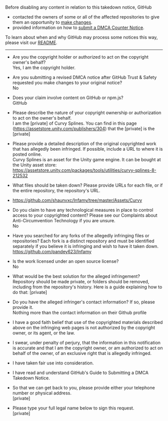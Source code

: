 Before disabling any content in relation to this takedown notice, GitHub
- contacted the owners of some or all of the affected repositories to give them an opportunity to [make changes](https://docs.github.com/en/github/site-policy/dmca-takedown-policy#a-how-does-this-actually-work).
- provided information on how to [submit a DMCA Counter Notice](https://docs.github.com/en/articles/guide-to-submitting-a-dmca-counter-notice).

To learn about when and why GitHub may process some notices this way, please visit our [README](https://github.com/github/dmca/blob/master/README.md#anatomy-of-a-takedown-notice).

---

* Are you the copyright holder or authorized to act on the copyright owner's behalf?  
Yes, I am the copyright holder.

* Are you submitting a revised DMCA notice after GitHub Trust & Safety requested you make changes to your original notice?  
No

* Does your claim involve content on GitHub or npm.js?  
GitHub

* Please describe the nature of your copyright ownership or authorization to act on the owner's behalf.  
I am the [private] of Curvy Splines. You can find in this page (https://assetstore.unity.com/publishers/304) that the [private] is the [private]

* Please provide a detailed description of the original copyrighted work that has allegedly been infringed. If possible, include a URL to where it is posted online.  
Curvy Splines is an asset for the Unity game engine. It can be bought at the Unity asset store: https://assetstore.unity.com/packages/tools/utilities/curvy-splines-8-212532

* What files should be taken down? Please provide URLs for each file, or if the entire repository, the repository's URL.  
- https://github.com/shaunvxc/Infamy/tree/master/Assets/Curvy

* Do you claim to have any technological measures in place to control access to your copyrighted content? Please see our Complaints about Anti-Circumvention Technology if you are unsure.  
No

* Have you searched for any forks of the allegedly infringing files or repositories? Each fork is a distinct repository and must be identified separately if you believe it is infringing and wish to have it taken down.  
https://github.com/pandey623/Infamy

* Is the work licensed under an open source license?  
No

* What would be the best solution for the alleged infringement?  
Repository should be made private, or folders should be removed, including from the repository's history. Here is a guide explaining how to do that: [private]

* Do you have the alleged infringer's contact information? If so, please provide it.  
Nothing more than the contact information on their Github profile

* I have a good faith belief that use of the copyrighted materials described above on the infringing web pages is not authorized by the copyright owner, or its agent, or the law.  
* I swear, under penalty of perjury, that the information in this notification is accurate and that I am the copyright owner, or am authorized to act on behalf of the owner, of an exclusive right that is allegedly infringed.  
* I have taken fair use into consideration.  
* I have read and understand GitHub's Guide to Submitting a DMCA Takedown Notice.

* So that we can get back to you, please provide either your telephone number or physical address.  
[private]

* Please type your full legal name below to sign this request.  
[private]

